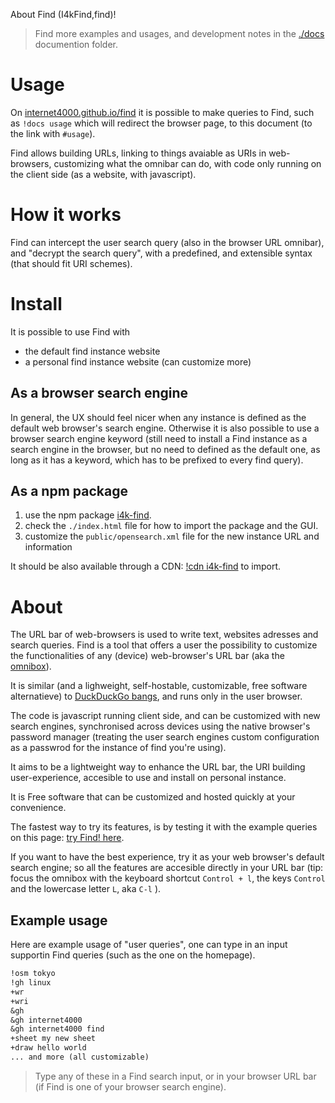 About Find (I4kFind,find)!

> Find more examples and usages, and development notes in the
> [./docs](./docs/) documention folder.

# Usage
On [internet4000.github.io/find](https://internet4000.github.io/find)
it is possible to make queries to Find, such as `!docs usage` which
will redirect the browser page, to this document (to the link with
`#usage`).

Find allows building URLs, linking to things avaiable as URIs in
web-browsers, customizing what the omnibar can do, with code only
running on the client side (as a website, with javascript).

# How it works
Find can intercept the user search query (also in the browser URL
omnibar), and "decrypt the search query", with a predefined, and
extensible syntax (that should fit URI schemes).

# Install
It is possible to use Find with
- the default find instance website
- a personal find instance website (can customize more)

## As a browser search engine
In general, the UX should feel nicer when any instance is defined as
the default web browser's search engine. Otherwise it is also possible
to use a browser search engine keyword (still need to install a Find
instance as a search engine in the browser, but no need to defined as
the default one, as long as it has a keyword, which has to be prefixed
to every find query).

## As a npm package
1. use the npm package [i4k-find](https://www.npmjs.com/package/i4k-find).
1. check the `./index.html` file for how to import the package and the GUI.
1. customize the `public/opensearch.xml` file for the new instance URL and information

It should be also available through a CDN: [!cdn
i4k-find](https://internet4000.github.io/find/#q=!cdn%20i4k-find) to
import.

# About
The URL bar of web-browsers is used to write text, websites adresses
and search queries. Find is a tool that offers a user the possibility
to customize the functionalities of any (device) web-browser's URL bar
(aka the [omnibox](https://en.wiktionary.org/wiki/omnibox)).

It is similar (and a lighweight, self-hostable, customizable, free
software alternatieve) to [DuckDuckGo
bangs](https://duckduckgo.com/bangs), and runs only in the user
browser.

The code is javascript running client side, and can be customized with
new search engines, synchronised across devices using the native
browser's password manager (treating the user search engines custom
configuration as a passwrod for the instance of find you're using).

It aims to be a lightweight way to enhance the URL bar, the URI
building user-experience, accesible to use and install on personal
instance.

It is Free software that can be customized and hosted quickly at your
convenience.

The fastest way to try its features, is by testing it with the example
queries on this page: [try Find!
here](https://internet4000.github.io/find).

If you want to have the best experience, try it as your web browser's
default search engine; so all the features are accesible directly in
your URL bar (tip: focus the omnibox with the keyboard shortcut
`Control + l`, the keys `Control` and the lowercase letter `L`, aka
`C-l` ).

## Example usage
Here are example usage of "user queries", one can type in an input
supportin Find queries (such as the one on the homepage).

```txt
!osm tokyo
!gh linux
+wr
+wri
&gh
&gh internet4000
&gh internet4000 find
+sheet my new sheet
+draw hello world
... and more (all customizable)
```

> Type any of these in a Find search input, or in your browser URL bar
> (if Find is one of your browser search engine).
